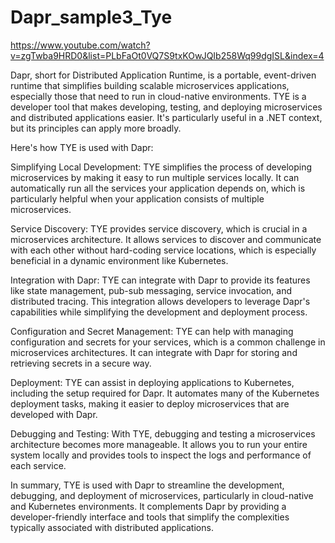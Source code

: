 # Dapr_sample3_Tye

https://www.youtube.com/watch?v=zgTwba9HRD0&list=PLbFaOt0VQ7S9txKOwJQIb258Wq99dgISL&index=4

Dapr, short for Distributed Application Runtime, is a portable, event-driven runtime that simplifies building scalable microservices applications, especially those that need to run in cloud-native environments. TYE is a developer tool that makes developing, testing, and deploying microservices and distributed applications easier. It's particularly useful in a .NET context, but its principles can apply more broadly.

Here's how TYE is used with Dapr:

Simplifying Local Development: TYE simplifies the process of developing microservices by making it easy to run multiple services locally. It can automatically run all the services your application depends on, which is particularly helpful when your application consists of multiple microservices.

Service Discovery: TYE provides service discovery, which is crucial in a microservices architecture. It allows services to discover and communicate with each other without hard-coding service locations, which is especially beneficial in a dynamic environment like Kubernetes.

Integration with Dapr: TYE can integrate with Dapr to provide its features like state management, pub-sub messaging, service invocation, and distributed tracing. This integration allows developers to leverage Dapr's capabilities while simplifying the development and deployment process.

Configuration and Secret Management: TYE can help with managing configuration and secrets for your services, which is a common challenge in microservices architectures. It can integrate with Dapr for storing and retrieving secrets in a secure way.

Deployment: TYE can assist in deploying applications to Kubernetes, including the setup required for Dapr. It automates many of the Kubernetes deployment tasks, making it easier to deploy microservices that are developed with Dapr.

Debugging and Testing: With TYE, debugging and testing a microservices architecture becomes more manageable. It allows you to run your entire system locally and provides tools to inspect the logs and performance of each service.

In summary, TYE is used with Dapr to streamline the development, debugging, and deployment of microservices, particularly in cloud-native and Kubernetes environments. It complements Dapr by providing a developer-friendly interface and tools that simplify the complexities typically associated with distributed applications.
